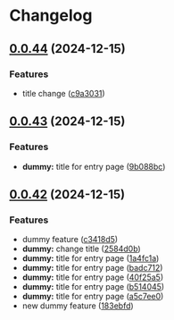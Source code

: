 # Changelog

## [0.0.44](https://github.com/szn-app/donation-app/compare/web-server@v0.0.43...web-server@v0.0.44) (2024-12-15)


### Features

* title change ([c9a3031](https://github.com/szn-app/donation-app/commit/c9a3031e5e06c2025e4c2ef2e5265c7eb8a3849d))

## [0.0.43](https://github.com/szn-app/donation-app/compare/web-server@v0.0.42...web-server@v0.0.43) (2024-12-15)


### Features

* **dummy:** title for entry page ([9b088bc](https://github.com/szn-app/donation-app/commit/9b088bc018462dcfa7061158604fe597802a9da5))

## [0.0.42](https://github.com/szn-app/donation-app/compare/web-server-v0.0.41...web-server@v0.0.42) (2024-12-15)


### Features

* dummy feature ([c3418d5](https://github.com/szn-app/donation-app/commit/c3418d574e61799c3f536020f72f8e2fa16318af))
* **dummy:** change title ([2584d0b](https://github.com/szn-app/donation-app/commit/2584d0b43ffe005e6cc0dab5c4a715232d34014e))
* **dummy:** title for entry page ([1a4fc1a](https://github.com/szn-app/donation-app/commit/1a4fc1a8c2a64b17e6aa451d3aaacd5912ad565a))
* **dummy:** title for entry page ([badc712](https://github.com/szn-app/donation-app/commit/badc7129ac5ec4d35695c0dbb67fd3f0bb952046))
* **dummy:** title for entry page ([40f25a5](https://github.com/szn-app/donation-app/commit/40f25a568378b7db682f77e91d7b26e48873d45f))
* **dummy:** title for entry page ([b514045](https://github.com/szn-app/donation-app/commit/b514045f3f6c3b65ad65c3ddd8146df3cb5ad7f7))
* **dummy:** title for entry page ([a5c7ee0](https://github.com/szn-app/donation-app/commit/a5c7ee0bf86853b933b6afc5ecb950d30df627a7))
* new dummy feature ([183ebfd](https://github.com/szn-app/donation-app/commit/183ebfdb8e3be36903c945d63ab3ba08c135d89a))
